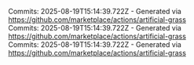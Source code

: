 Commits: 2025-08-19T15:14:39.722Z - Generated via https://github.com/marketplace/actions/artificial-grass
<br>
Commits: 2025-08-19T15:14:39.722Z - Generated via https://github.com/marketplace/actions/artificial-grass
<br>
Commits: 2025-08-19T15:14:39.722Z - Generated via https://github.com/marketplace/actions/artificial-grass
<br>
